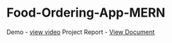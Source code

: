 # Food-Ordering-App-MERN
Demo - <a href="https://drive.google.com/file/d/1LktWkOGXAmT7n_7s7Y7T7wrNFkUU9Hnr/view?usp=sharing ">view video</a>
Project Report - <a href="https://drive.google.com/file/d/1cnI3eiYOUjf7Y90_zY1zgFj6Wch3evYe/view?usp=sharing"> View Document </a>
